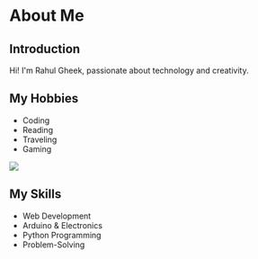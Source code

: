 <!DOCTYPE html>
<html lang="en">
<head>
    <meta charset="UTF-8">
    <meta name="viewport" content="width=device-width, initial-scale=1.0">
</head>
<body>
    <div class="container">
        <h1>About Me</h1>
        <h2>Introduction</h2>
        <p>Hi! I'm Rahul Gheek, passionate about technology and creativity.</p>
        <h2>My Hobbies</h2>
        <ul>
            <li>Coding</li>
            <li>Reading</li>
            <li>Traveling</li>
            <li>Gaming</li>
        </ul>
        <img src="C:\Users\hp\Desktop\rahul/ gheek\javascript\new/ model\yesno\excited.gif">
        <h2>My Skills</h2>
        <ul>
            <li>Web Development</li>
            <li>Arduino & Electronics</li>
            <li>Python Programming</li>
            <li>Problem-Solving</li>
        </ul>
    </div>
</body>
</html>
